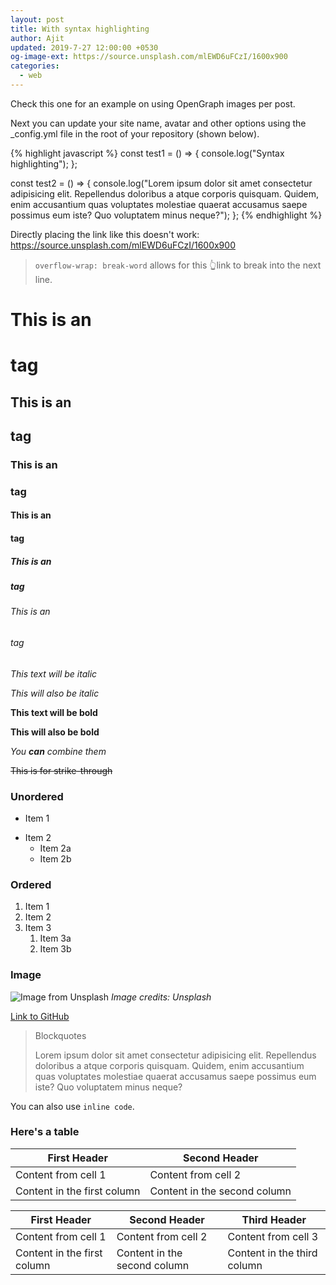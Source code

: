```yaml
---
layout: post
title: With syntax highlighting
author: Ajit
updated: 2019-7-27 12:00:00 +0530
og-image-ext: https://source.unsplash.com/mlEWD6uFCzI/1600x900
categories:
  - web
---
```


Check this one for an example on using OpenGraph images per post.

Next you can update your site name, avatar and other options using the _config.yml file in the root of your repository (shown below).

{% highlight javascript %}
const test1 = () => {
  console.log("Syntax highlighting");
};

const test2 = () => {
  console.log("Lorem ipsum dolor sit amet consectetur adipisicing elit. Repellendus doloribus a atque corporis quisquam. Quidem, enim accusantium quas voluptates molestiae quaerat accusamus saepe possimus eum iste? Quo voluptatem minus neque?");
};
{% endhighlight %}

Directly placing the link like this doesn't work:
https://source.unsplash.com/mlEWD6uFCzI/1600x900

> `overflow-wrap: break-word` allows for this 👆link to break into the next line.

# This is an <h1> tag
## This is an <h2> tag
### This is an <h3> tag
#### This is an <h4> tag
##### This is an <h5> tag
###### This is an <h6> tag

*This text will be italic*

_This will also be italic_

**This text will be bold**

__This will also be bold__

_You **can** combine them_

~~This is for strike-through~~

### Unordered

- Item 1
* Item 2
  * Item 2a
  + Item 2b

### Ordered

1. Item 1
1. Item 2
1. Item 3
   1. Item 3a
   1. Item 3b

### Image

![Image from Unsplash](https://source.unsplash.com/mlEWD6uFCzI/1600x900)
*Image credits: Unsplash*

[Link to GitHub](http://github.com)

> Blockquotes
>
> Lorem ipsum dolor sit amet consectetur adipisicing elit. Repellendus doloribus a atque corporis quisquam. Quidem, enim accusantium quas voluptates molestiae quaerat accusamus saepe possimus eum iste? Quo voluptatem minus neque?

You can also use `inline code`.

### Here's a table

First Header | Second Header
------------ | -------------
Content from cell 1 | Content from cell 2
Content in the first column | Content in the second column

First Header | Second Header | Third Header
------------ | ------------- | -------------
Content from cell 1 | Content from cell 2 | Content from cell 3
Content in the first column | Content in the second column | Content in the third column
